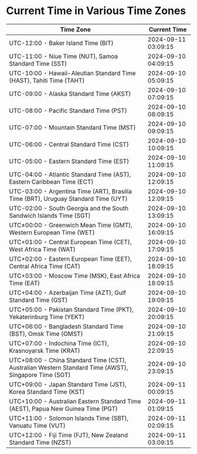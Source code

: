 # Current Time in Various Time Zones

| Time Zone | Current Time |
|-----------|--------------|
| UTC-12:00 - Baker Island Time (BIT) | 2024-09-11 03:09:15 |
| UTC-11:00 - Niue Time (NUT), Samoa Standard Time (SST) | 2024-09-10 04:09:15 |
| UTC-10:00 - Hawaii-Aleutian Standard Time (HAST), Tahiti Time (TAHT) | 2024-09-10 05:09:15 |
| UTC-09:00 - Alaska Standard Time (AKST) | 2024-09-10 07:09:15 |
| UTC-08:00 - Pacific Standard Time (PST) | 2024-09-10 08:09:15 |
| UTC-07:00 - Mountain Standard Time (MST) | 2024-09-10 09:09:15 |
| UTC-06:00 - Central Standard Time (CST) | 2024-09-10 10:09:15 |
| UTC-05:00 - Eastern Standard Time (EST) | 2024-09-10 11:09:15 |
| UTC-04:00 - Atlantic Standard Time (AST), Eastern Caribbean Time (ECT) | 2024-09-10 12:09:15 |
| UTC-03:00 - Argentina Time (ART), Brasília Time (BRT), Uruguay Standard Time (UYT) | 2024-09-10 12:09:15 |
| UTC-02:00 - South Georgia and the South Sandwich Islands Time (SGT) | 2024-09-10 13:09:15 |
| UTC±00:00 - Greenwich Mean Time (GMT), Western European Time (WET) | 2024-09-10 16:09:15 |
| UTC+01:00 - Central European Time (CET), West Africa Time (WAT) | 2024-09-10 17:09:15 |
| UTC+02:00 - Eastern European Time (EET), Central Africa Time (CAT) | 2024-09-10 18:09:15 |
| UTC+03:00 - Moscow Time (MSK), East Africa Time (EAT) | 2024-09-10 18:09:15 |
| UTC+04:00 - Azerbaijan Time (AZT), Gulf Standard Time (GST) | 2024-09-10 19:09:15 |
| UTC+05:00 - Pakistan Standard Time (PKT), Yekaterinburg Time (YEKT) | 2024-09-10 20:09:15 |
| UTC+06:00 - Bangladesh Standard Time (BST), Omsk Time (OMST) | 2024-09-10 21:09:15 |
| UTC+07:00 - Indochina Time (ICT), Krasnoyarsk Time (KRAT) | 2024-09-10 22:09:15 |
| UTC+08:00 - China Standard Time (CST), Australian Western Standard Time (AWST), Singapore Time (SGT) | 2024-09-10 23:09:15 |
| UTC+09:00 - Japan Standard Time (JST), Korea Standard Time (KST) | 2024-09-11 00:09:15 |
| UTC+10:00 - Australian Eastern Standard Time (AEST), Papua New Guinea Time (PGT) | 2024-09-11 01:09:15 |
| UTC+11:00 - Solomon Islands Time (SBT), Vanuatu Time (VUT) | 2024-09-11 02:09:15 |
| UTC+12:00 - Fiji Time (FJT), New Zealand Standard Time (NZST) | 2024-09-11 03:09:15 |
